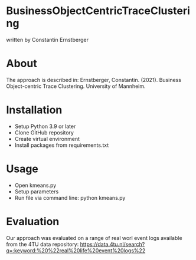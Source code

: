 # BusinessObjectCentricTraceClustering
written by Constantin Ernstberger


# About
The approach is described in:
Ernstberger, Constantin. (2021). Business Object-centric Trace Clustering. University of Mannheim.

# Installation
- Setup Python 3.9 or later
- Clone GitHub repository
- Create virtual environment
- Install packages from requirements.txt

# Usage
- Open kmeans.py
- Setup parameters
- Run file via command line: python kmeans.py

# Evaluation 
Our approach was evaluated on a range of real worl event logs available from the 4TU data repository: https://data.4tu.nl/search?q=:keyword:%20%22real%20life%20event%20logs%22
